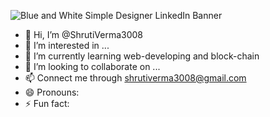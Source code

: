 ![Blue and White Simple Designer LinkedIn Banner](https://github.com/user-attachments/assets/bcf62d4f-d350-4599-9e76-8dde90579fb8)

- 👋 Hi, I’m @ShrutiVerma3008
- 👀 I’m interested in ...
- 🌱 I’m currently learning web-developing and block-chain
- 💞️ I’m looking to collaborate on ...
- 📫 Connect me through shrutiverma3008@gmail.com
- 😄 Pronouns: 
- ⚡ Fun fact: 

<!---
ShrutiVerma3008/ShrutiVerma3008 is a ✨ special ✨ repository because its `README.md` (this file) appears on your GitHub profile.
You can click the Preview link to take a look at your changes.
--->
